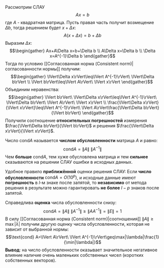 Рассмотрим СЛАУ $$Ax=b$$где $A$ - квадратная матрица. Пусть правая часть получит возмещение $\Delta b$, тогда решением будет $x+\Delta x$:$$A(x+\Delta x)=b+\Delta b$$Выразим $\Delta x$:$$\begin{gather}
Ax+A\Delta x=b+\Delta b \\
A\Delta x=\Delta b \\
\Delta x=A^{-1}\Delta b
\end{gather}$$Тогда по условию [[Согласованная норма (Consistent norm)|согласованности нормы]] получим:$$\begin{gather}
\lVert\Delta x\rVert\leq\lVert A^{-1}\rVert\ \lVert\Delta b\rVert \\
\lVert b\rVert\leq\lVert A\rVert\ \lVert x\rVert
\end{gather}$$Объединим неравенства:$$\begin{gather}
\lVert b\rVert\ \lVert\Delta x\rVert\leq\lVert A^{-1}\rVert\ \lVert\Delta b\rVert\ \lVert A\rVert\ \lVert x\rVert \\
\frac{\lVert\Delta x\rVert}{\lVert x\rVert}\leq\lVert A^{-1}\rVert\ \lVert A\rVert\frac{\lVert\Delta b\rVert}{\lVert b\rVert}
\end{gather}$$Получили соотношение **относительных погрешностей** измерения $\frac{\lVert\Delta b\rVert}{\lVert b\rVert}$ и решения $\frac{\lVert\Delta x\rVert}{\lVert x\rVert}$.

Число $\text{cond} A$ называется **числом обусловленности** матрица $A$ и равно:$$\text{cond} A=\lVert A\rVert\ \lVert A^{-1}\rVert$$Чем **больше** $\text{cond} A$, тем хуже обусловлена матрица и тем **сильнее** сказываются на решении СЛАУ ошибки в исходных данных.

Удобное правило **приближённой** оценки решения СЛАУ:
Если **число обусловленности** $\text{cond} A=O(10^p)$, и исходные данные имеют **погрешность** в $l$-м знаке после запятой, то **независимо** от метода решения в результате можно гарантировать **не более** $l-p$ знаков после запятой.

Справедлива **оценка** числа обусловленности снизу:$$\text{cond} A=\lVert A\rVert\ \lVert A^{-1}\rVert\geq\lVert AA^{-1}\rVert=\lVert E\rVert=1$$В силу [[Согласованная норма (Consistent norm)|соотношения]] $\lVert A\rVert\geq\max|\lambda|$ получим другую оценку  числа обусловленности, которая не зависит от выбранной нормы:
$$\text{cond} A=\lVert A\rVert\ \lVert A^{-1}\rVert\geq\max|\lambda|\frac{1}{\min|\lambda|}$$**Вывод**: на число обусловленности оказывает значительное негативное влияние наличие очень маленьких собственных чисел (коротких собственных векторов).